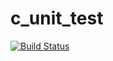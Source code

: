 # c_unit_test

[![Build Status](https://travis-ci.org/overedge/c_unit_test.svg?branch=master)](https://travis-ci.org/overedge/c_unit_test)
